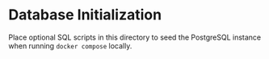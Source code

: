 # Database Initialization

Place optional SQL scripts in this directory to seed the PostgreSQL instance when running `docker compose` locally.
